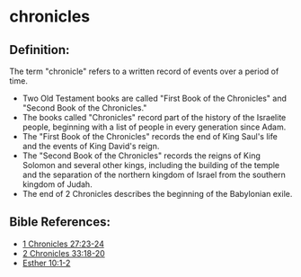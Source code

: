 # chronicles #

## Definition: ##

The term "chronicle" refers to a written record of events over a period of time.

* Two Old Testament books are called "First Book of the Chronicles" and "Second Book of the Chronicles."
* The books called "Chronicles" record part of the history of the Israelite people, beginning with a list of people in every generation since Adam.
* The "First Book of the Chronicles" records the end of King Saul's life and the events of King David's reign.
* The "Second Book of the Chronicles" records the reigns of King Solomon and several other kings, including the building of the temple and the separation of the northern kingdom of Israel from the southern kingdom of Judah.
* The end of 2 Chronicles describes the beginning of the Babylonian exile.



## Bible References: ##

* [1 Chronicles 27:23-24](en/tn/1ch/help/27/23)
* [2 Chronicles 33:18-20](en/tn/2ch/help/33/18)
* [Esther 10:1-2](en/tn/est/help/10/01)